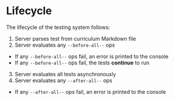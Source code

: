 # Lifecycle

The lifecycle of the testing system follows:

1. Server parses test from curriculum Markdown file
2. Server evaluates any `--before-all--` ops

- If any `--before-all--` ops fail, an error is printed to the console
- If any `--before-all--` ops fail, the tests **continue** to run

3. Server evaluates all tests asynchronously
4. Server evaluates any `--after-all--` ops

- If any `--after-all--` ops fail, an error is printed to the console
